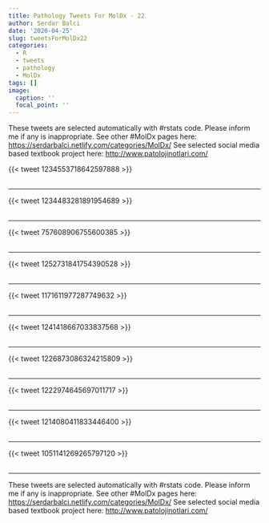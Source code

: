 ```yaml
---
title: Pathology Tweets For MolDx - 22
author: Serdar Balci
date: '2020-04-25'
slug: tweetsForMolDx22
categories:
  - R
  - tweets
  - pathology
  - MolDx
tags: []
image:
  caption: ''
  focal_point: ''
---
```



These tweets are selected automatically with #rstats code. Please inform me if any is inappropriate.
See other #MolDx pages here: https://serdarbalci.netlify.com/categories/MolDx/ 
See selected social media based textbook project here: http://www.patolojinotlari.com/

{{< tweet 1234553718642597888 >}}
<br>
<br>
<hr>
{{< tweet 1234483281891954689 >}}
<br>
<br>
<hr>
{{< tweet 757608906755600385 >}}
<br>
<br>
<hr>
{{< tweet 1252731841754390528 >}}
<br>
<br>
<hr>
{{< tweet 1171611977287749632 >}}
<br>
<br>
<hr>
{{< tweet 1241418667033837568 >}}
<br>
<br>
<hr>
{{< tweet 1226873086324215809 >}}
<br>
<br>
<hr>
{{< tweet 1222974645697011717 >}}
<br>
<br>
<hr>
{{< tweet 1214080411833446400 >}}
<br>
<br>
<hr>
{{< tweet 1051141269265797120 >}}
<br>
<br>
<hr>


These tweets are selected automatically with #rstats code. Please inform me if any is inappropriate.
See other #MolDx pages here: https://serdarbalci.netlify.com/categories/MolDx/ 
See selected social media based textbook project here: http://www.patolojinotlari.com/
